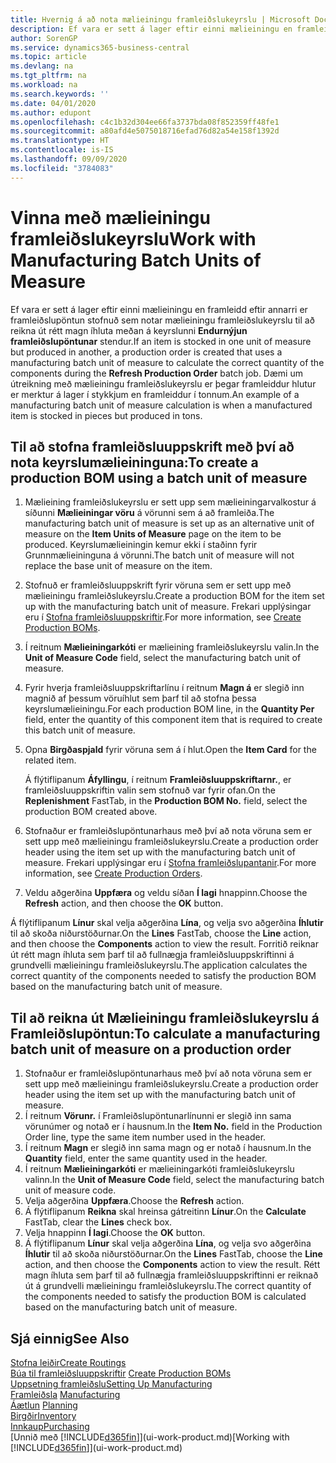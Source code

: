 ```yaml
---
title: Hvernig á að nota mælieiningu framleiðslukeyrslu | Microsoft Docs
description: Ef vara er sett á lager eftir einni mælieiningu en framleidd eftir annarri, verður framleiðslupöntunin að notar mælieiningu framleiðslukeyrslu til að reikna út rétt magn íhluta. Dæmi um útreikning með mælieiningu framleiðslukeyrslu er þegar framleiddur hlutur er merktur á lager í stykkjum en framleiddur í tonnum.
author: SorenGP
ms.service: dynamics365-business-central
ms.topic: article
ms.devlang: na
ms.tgt_pltfrm: na
ms.workload: na
ms.search.keywords: ''
ms.date: 04/01/2020
ms.author: edupont
ms.openlocfilehash: c4c1b32d304ee66fa3737bda08f852359ff48fe1
ms.sourcegitcommit: a80afd4e5075018716efad76d82a54e158f1392d
ms.translationtype: HT
ms.contentlocale: is-IS
ms.lasthandoff: 09/09/2020
ms.locfileid: "3784083"
---
```

# <a name="work-with-manufacturing-batch-units-of-measure"></a><span data-ttu-id="f31d0-104">Vinna með mælieiningu framleiðslukeyrslu</span><span class="sxs-lookup"><span data-stu-id="f31d0-104">Work with Manufacturing Batch Units of Measure</span></span>
<span data-ttu-id="f31d0-105">Ef vara er sett á lager eftir einni mælieiningu en framleidd eftir annarri er framleiðslupöntun stofnuð sem notar mælieiningu framleiðslukeyrslu til að reikna út rétt magn íhluta meðan á keyrslunni **Endurnýjun framleiðslupöntunar** stendur.</span><span class="sxs-lookup"><span data-stu-id="f31d0-105">If an item is stocked in one unit of measure but produced in another, a production order is created that uses a manufacturing batch unit of measure to calculate the correct quantity of the components during the **Refresh Production Order** batch job.</span></span> <span data-ttu-id="f31d0-106">Dæmi um útreikning með mælieiningu framleiðslukeyrslu er þegar framleiddur hlutur er merktur á lager í stykkjum en framleiddur í tonnum.</span><span class="sxs-lookup"><span data-stu-id="f31d0-106">An example of a manufacturing batch unit of measure calculation is when a manufactured item is stocked in pieces but produced in tons.</span></span>  

## <a name="to-create-a-production-bom-using-a-batch-unit-of-measure"></a><span data-ttu-id="f31d0-107">Til að stofna framleiðsluuppskrift með því að nota keyrslumælieininguna:</span><span class="sxs-lookup"><span data-stu-id="f31d0-107">To create a production BOM using a batch unit of measure</span></span>  
1.  <span data-ttu-id="f31d0-108">Mælieining framleiðslukeyrslu er sett upp sem mælieiningarvalkostur á síðunni **Mælieiningar vöru** á vörunni sem á að framleiða.</span><span class="sxs-lookup"><span data-stu-id="f31d0-108">The manufacturing batch unit of measure is set up as an alternative unit of measure on the **Item Units of Measure** page on the item to be produced.</span></span> <span data-ttu-id="f31d0-109">Keyrslumælieiningin kemur ekki í staðinn fyrir Grunnmælieininguna á vörunni.</span><span class="sxs-lookup"><span data-stu-id="f31d0-109">The batch unit of measure will not replace the base unit of measure on the item.</span></span>  
2.  <span data-ttu-id="f31d0-110">Stofnuð er framleiðsluuppskrift fyrir vöruna sem er sett upp með mælieiningu framleiðslukeyrslu.</span><span class="sxs-lookup"><span data-stu-id="f31d0-110">Create a production BOM for the item set up with the manufacturing batch unit of measure.</span></span> <span data-ttu-id="f31d0-111">Frekari upplýsingar eru í [Stofna framleiðsluuppskriftir](production-how-to-create-production-boms.md).</span><span class="sxs-lookup"><span data-stu-id="f31d0-111">For more information, see [Create Production BOMs](production-how-to-create-production-boms.md).</span></span>  
3.  <span data-ttu-id="f31d0-112">Í reitnum **Mælieiningarkóti** er mælieining framleiðslukeyrslu valin.</span><span class="sxs-lookup"><span data-stu-id="f31d0-112">In the **Unit of Measure Code** field, select the manufacturing batch unit of measure.</span></span>  
4.  <span data-ttu-id="f31d0-113">Fyrir hverja framleiðsluuppskriftarlínu í reitnum **Magn á** er slegið inn magnið af þessum vöruíhlut sem þarf til að stofna þessa keyrslumælieiningu.</span><span class="sxs-lookup"><span data-stu-id="f31d0-113">For each production BOM line, in the **Quantity Per** field, enter the quantity of this component item that is required to create this batch unit of measure.</span></span>  
5.  <span data-ttu-id="f31d0-114">Opna **Birgðaspjald** fyrir vöruna sem á í hlut.</span><span class="sxs-lookup"><span data-stu-id="f31d0-114">Open the **Item Card** for the related item.</span></span>  

    <span data-ttu-id="f31d0-115">Á flýtiflipanum **Áfyllingu**, í reitnum **Framleiðsluuppskriftarnr.**, er framleiðsluuppskriftin valin sem stofnuð var fyrir ofan.</span><span class="sxs-lookup"><span data-stu-id="f31d0-115">On the **Replenishment** FastTab, in the **Production BOM No.** field, select the production BOM created above.</span></span>  
6.  <span data-ttu-id="f31d0-116">Stofnaður er framleiðslupöntunarhaus með því að nota vöruna sem er sett upp með mælieiningu framleiðslukeyrslu.</span><span class="sxs-lookup"><span data-stu-id="f31d0-116">Create a production order header using the item set up with the manufacturing batch unit of measure.</span></span> <span data-ttu-id="f31d0-117">Frekari upplýsingar eru í [Stofna framleiðslupantanir](production-how-to-create-production-orders.md).</span><span class="sxs-lookup"><span data-stu-id="f31d0-117">For more information, see [Create Production Orders](production-how-to-create-production-orders.md).</span></span>  
7.  <span data-ttu-id="f31d0-118">Veldu aðgerðina **Uppfæra** og veldu síðan **Í lagi** hnappinn.</span><span class="sxs-lookup"><span data-stu-id="f31d0-118">Choose the **Refresh** action, and then choose  the **OK** button.</span></span>  

<span data-ttu-id="f31d0-119">Á flýtiflipanum **Línur** skal velja aðgerðina **Lína**, og velja svo aðgerðina **Íhlutir** til að skoða niðurstöðurnar.</span><span class="sxs-lookup"><span data-stu-id="f31d0-119">On the **Lines** FastTab, choose the **Line** action, and then choose the **Components** action to view the result.</span></span> <span data-ttu-id="f31d0-120">Forritið reiknar út rétt magn íhluta sem þarf til að fullnægja framleiðsluuppskriftinni á grundvelli mælieiningu framleiðslukeyrslu.</span><span class="sxs-lookup"><span data-stu-id="f31d0-120">The application calculates the correct quantity of the components needed to satisfy the production BOM based on the manufacturing batch unit of measure.</span></span>  

## <a name="to-calculate-a-manufacturing-batch-unit-of-measure-on-a-production-order"></a><span data-ttu-id="f31d0-121">Til að reikna út Mælieiningu framleiðslukeyrslu á Framleiðslupöntun:</span><span class="sxs-lookup"><span data-stu-id="f31d0-121">To calculate a manufacturing batch unit of measure on a production order</span></span>  
1.  <span data-ttu-id="f31d0-122">Stofnaður er framleiðslupöntunarhaus með því að nota vöruna sem er sett upp með mælieiningu framleiðslukeyrslu.</span><span class="sxs-lookup"><span data-stu-id="f31d0-122">Create a production order header using the item set up with the manufacturing batch unit of measure.</span></span>  
2.  <span data-ttu-id="f31d0-123">Í reitnum **Vörunr.** í Framleiðslupöntunarlínunni er slegið inn sama vörunúmer og notað er í hausnum.</span><span class="sxs-lookup"><span data-stu-id="f31d0-123">In the **Item No.** field in the Production Order line, type the same item number used in the header.</span></span>  
3.  <span data-ttu-id="f31d0-124">Í reitnum **Magn** er slegið inn sama magn og er notað í hausnum.</span><span class="sxs-lookup"><span data-stu-id="f31d0-124">In the **Quantity** field, enter the same quantity used in the header.</span></span>  
4.  <span data-ttu-id="f31d0-125">Í reitnum **Mælieiningarkóti** er mælieiningarkóti framleiðslukeyrslu valinn.</span><span class="sxs-lookup"><span data-stu-id="f31d0-125">In the **Unit of Measure Code** field, select the manufacturing batch unit of measure code.</span></span>  
5.  <span data-ttu-id="f31d0-126">Velja aðgerðina **Uppfæra**.</span><span class="sxs-lookup"><span data-stu-id="f31d0-126">Choose the **Refresh** action.</span></span>
6.  <span data-ttu-id="f31d0-127">Á flýtiflipanum **Reikna** skal hreinsa gátreitinn **Línur**.</span><span class="sxs-lookup"><span data-stu-id="f31d0-127">On the **Calculate** FastTab, clear the **Lines** check box.</span></span>  
7.  <span data-ttu-id="f31d0-128">Velja hnappinn **Í lagi**.</span><span class="sxs-lookup"><span data-stu-id="f31d0-128">Choose the **OK** button.</span></span>  
8.  <span data-ttu-id="f31d0-129">Á flýtiflipanum **Línur** skal velja aðgerðina **Lína**, og velja svo aðgerðina **Íhlutir** til að skoða niðurstöðurnar.</span><span class="sxs-lookup"><span data-stu-id="f31d0-129">On the **Lines** FastTab, choose the **Line** action, and then choose the **Components** action to view the result.</span></span> <span data-ttu-id="f31d0-130">Rétt magn íhluta sem þarf til að fullnægja framleiðsluuppskriftinni er reiknað út á grundvelli mælieiningu framleiðslukeyrslu.</span><span class="sxs-lookup"><span data-stu-id="f31d0-130">The correct quantity of the components needed to satisfy the production BOM is calculated based on the manufacturing batch unit of measure.</span></span>  

## <a name="see-also"></a><span data-ttu-id="f31d0-131">Sjá einnig</span><span class="sxs-lookup"><span data-stu-id="f31d0-131">See Also</span></span>  
[<span data-ttu-id="f31d0-132">Stofna leiðir</span><span class="sxs-lookup"><span data-stu-id="f31d0-132">Create Routings</span></span>](production-how-to-create-routings.md)  
<span data-ttu-id="f31d0-133">[Búa til framleiðsluuppskriftir](production-how-to-create-production-boms.md)   </span><span class="sxs-lookup"><span data-stu-id="f31d0-133">[Create Production BOMs](production-how-to-create-production-boms.md)   </span></span>  
[<span data-ttu-id="f31d0-134">Uppsetning framleiðslu</span><span class="sxs-lookup"><span data-stu-id="f31d0-134">Setting Up Manufacturing</span></span>](production-configure-production-processes.md)  
<span data-ttu-id="f31d0-135">[Framleiðsla](production-manage-manufacturing.md)  </span><span class="sxs-lookup"><span data-stu-id="f31d0-135">[Manufacturing](production-manage-manufacturing.md)  </span></span>  
<span data-ttu-id="f31d0-136">[Áætlun](production-planning.md) </span><span class="sxs-lookup"><span data-stu-id="f31d0-136">[Planning](production-planning.md) </span></span>  
[<span data-ttu-id="f31d0-137">Birgðir</span><span class="sxs-lookup"><span data-stu-id="f31d0-137">Inventory</span></span>](inventory-manage-inventory.md)  
[<span data-ttu-id="f31d0-138">Innkaup</span><span class="sxs-lookup"><span data-stu-id="f31d0-138">Purchasing</span></span>](purchasing-manage-purchasing.md)  
<span data-ttu-id="f31d0-139">[Unnið með [!INCLUDE[d365fin](includes/d365fin_md.md)]](ui-work-product.md)</span><span class="sxs-lookup"><span data-stu-id="f31d0-139">[Working with [!INCLUDE[d365fin](includes/d365fin_md.md)]](ui-work-product.md)</span></span>  
